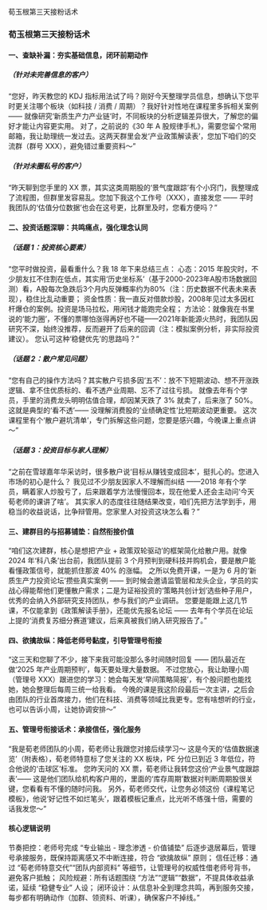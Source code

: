 荀玉根第三天接粉话术
### 荀玉根第三天接粉话术
#### 一、查缺补漏：夯实基础信息，闭环前期动作
##### （针对未完善信息的客户）
“您好，昨天教您的 KDJ 指标用法试了吗？刚好今天整理学员信息，想确认下您平时更关注哪个板块（如科技 / 消费 / 周期）？我好针对性地在课程里多拆相关案例 —— 就像研究‘新质生产力产业链’时，不同板块的分析逻辑差异很大，了解您的偏好才能让内容更实用。
对了，之前说的《30 年 A 股规律手札》，需要您留个常用邮箱，我让助理统一发过去。这两天群里会发‘产业政策解读表’，您加下咱们的交流群（群号 XXX），避免错过重要资料～”
##### （针对未圈私号的客户）
“昨天聊到您手里的 XX 票，其实这类周期股的‘景气度跟踪’有个小窍门，我整理成了流程图，但群里发容易乱。您加下我这个工作号（XXX），直接发您 —— 平时我团队的‘估值分位数据’也会在这号更，比群里及时，您看方便吗？”
#### 二、投资话题深聊：共鸣痛点，强化理念认同
##### （话题 1：投资核心要素）
“您平时做投资，最看重什么？我 18 年下来总结三点：
心态：2015 年股灾时，不少朋友扛不住割在低点，其实用‘历史坐标系’（基于2000-2023年A股市场数据回测）看，A股每次急跌后3个月内反弹概率约为80%（注：历史数据不代表未来表现），稳住比乱动重要；
资金性质：我一直反对借款炒股，2008年见过太多因杠杆爆仓的案例。投资是场马拉松，用闲钱才能跑完全程；
方法论：就像我在书里说的‘能力圈’，不懂的票哪怕涨得再好也不碰——2021年新能源火热时，我团队因研究不深，始终没推荐，反而避开了后来的回调（注：模拟案例分析，非实际投资建议）。
您认可这种‘稳健优先’的思路吗？”
##### （话题 2：散户常见问题）
“您有自己的操作方法吗？其实散户亏损多因‘五不’：放不下短期波动、想不开涨跌逻辑、拿不住优质标的、看不透产业周期、忘不了过往亏损。
就像去年有个学员，手里的消费龙头明明估值合理，却因某天跌了 3% 就卖了，后来涨了 50%。这就是典型的‘看不透’—— 没理解消费股的‘业绩确定性’比短期波动更重要。
这次课程里有个‘散户避坑清单’，专门拆解这些问题，您要是感兴趣，今晚课上重点讲～”
##### （话题 3：投资目标与家人理解）
“之前在雪球嘉年华采访时，很多散户说‘目标从赚钱变成回本’，挺扎心的。您进入市场的初心是什么？
我见过不少朋友因家人不理解而纠结 ——2018 年有个学员，瞒着家人炒股亏了，后来跟着学方法慢慢回本，现在他爱人还会主动问‘今天荀老师的课讲了啥’。
其实家人的态度往往随结果改变，咱们先把方法学到手，用稳当的收益说话，比争辩管用。您家里人对投资这块怎么看？”
#### 三、建群目的与招募铺垫：自然衔接价值
“咱们这次建群，核心是想把‘产业 + 政策双轮驱动’的框架简化给散户用。就像 2024 年‘科八条’出台前，我团队提前 3 个月预判到硬科技并购机会，要是散户能看懂政策信号，就能抓住那波 40% 的涨幅。
之所以免费开课，一是为 6 月的‘新质生产力投资论坛’攒些真实案例 —— 到时候会邀请监管层和龙头企业，学员的实战心得能帮他们更懂散户需求；二是为证裕投资的‘策略共创计划’选些种子用户，优秀的会纳入外部研究支持团队，参与我们的产业调研。
您要是能跟上这几节课，不仅能拿到《政策解读手册》，还能优先报名论坛 —— 去年有个学员在论坛上提的‘消费复苏细分赛道’建议，后来真被我们纳入研究报告了。”
#### 四、欲擒故纵：降低老师号黏度，引导管理号衔接
“这三天和您聊了不少，接下来我可能没那么多时间随时回复 —— 团队最近在做‘2025 年产业周期预判’，每天要处理大量数据。
不过您放心，我让助理小周（管理号 XXX）跟进您的学习：她会每天发‘早间策略简报’，有个股问题也能找她，她会整理后每周三统一给我看。
今晚的课是我这阶段最后一次主讲，之后会由团队的行业首席接力，他们在科技、消费等领域比我更专。您有啥想听的行业，也可以告诉小周，让她协调安排～”
#### 五、管理号衔接话术：承接信任，强化服务
“我是荀老师团队的小周，荀老师让我跟您对接后续学习～
这是今天的‘估值数据速览’（附表格），荀老师特意标了您关注的 XX 板块，PE 分位已到近 3 年低位，符合他说的‘击球区’标准。
您昨天问的 XX 票，荀老师让我转您这份‘产业景气度跟踪表’—— 这是他们团队给机构客户用的，里面的‘库存周期’数据对判断周期股很关键，您看看有不懂的随时问我。
另外，荀老师交代，让您务必领这份《课程笔记模板》，他说‘好记性不如烂笔头’，跟着模板记重点，比光听不练强十倍，需要的话我发您～”
#### 核心逻辑说明
节奏把控：老师号完成 “专业输出 - 理念渗透 - 价值铺垫” 后逐步退居幕后，管理号承接服务，既保持距离感又不中断连接，符合 “欲擒故纵” 原则；
信任迁移：通过 “荀老师特意交代”“团队内部资料” 等细节，让管理号的权威性借老师号背书，避免客户抵触；
风险规避：所有话题围绕 “方法”“逻辑”“数据”，不提具体收益承诺，延续 “稳健专业” 人设；
闭环设计：从信息补全到理念共鸣，再到服务交接，每步都有明确动作（加群、领资料、听课），确保客户不掉线。”
